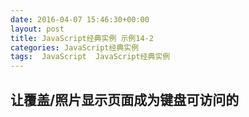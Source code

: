 ```yaml
---
date: 2016-04-07 15:46:30+00:00
layout: post
title: JavaScript经典实例 示例14-2
categories: JavaScript经典实例
tags:  JavaScript  JavaScript经典实例
---
```


让覆盖/照片显示页面成为键盘可访问的
----------------

<html>
    <head>
        <title>Overlay</title>
        <meta charset="utf-8" />
        <style type="text/css">
            img
            {
                padding: 5px;
                border-style: none;
            }
            
            .overlay
            {
                background-color: #000;
                opacity: .7;
                filter: alpha(opacity = 70);
                position: absolute;
                top: 0;
                left: 0;
                width: 100%;
                height: 100%;
                z-index: 10;
            }
            
            .overlayimg
            {
                position: absolute;
                z-index: 11;
                left: 50px;
                top: 50px;
            }
            
        </style>
        <script type="text/javascript">
            
            // 当点击链接/图像的时候，展开照片
            function imgClick() {
                var img = this.firstChild;
                
                expandPhoto(img.getAttribute('data-larger'));
                return false;
            }
            
            // 如果覆盖是打开的，并且按下ESC，关闭覆盖
            // 考虑到页面中的键盘事件
            function imgKeyDown(evnt) {
                evnt = (evnt) ? evnt : ((window.event) ? window.event : '');
                var keycode = (evnt.which) ? evnt.which : evnt.keyCode;
                
                if (document.getElementById('overlay')) {
                    if (keycode === 27) {
                        restore();
                    }
                    
                    return false;
                } else {
                    if (keycode === 13) {
                        var img = this.firstChild,
                            src = img.getAttribute('data-larger');
                        expandPhoto(src);
                        return false;
                    }
                    
                }
                
                return true;
            }
            
            // 创建覆盖，展开图片
            function expandPhoto(src) {
                
                // 创建覆盖元素
                var overlay = document.createElement('div'),
                
                // 添加图像
                    img = document.createElement('img');
                
                overlay.setAttribute('id', 'overlay');
                overlay.setAttribute('class', 'overlay');
                
                // IE7
                // overlay.id = 'overlay';
                // overlay.className = 'overlay';
                
                document.body.appendChild(overlay);
                img.src = src;
                img.setAttribute('id', 'img');
                
                // 设置tabindex以获取焦点
                img.setAttribute('tabindex', '-1');
                
                // 样式化图像
                img.setAttribute('class', 'overlayimg');
                
                // IE7
                // img.class = 'overlayimg';
                
                img.onclick = restore;
                img.onkeydown = imgKeyDown;
                document.body.appendChild(img);
                
                // 覆盖到覆盖中的图像
                img.focus();
            }
            
            // 将页面回复正常
            function  () {
                document.body.removeChild(document.getElementById('overlay'));
                document.body.removeChild(document.getElementById('img'));
            }
            
            window.onload = function() {
                var aimgs = document.getElementsByTagName('a');
                
                aimgs[0].focus();
                for (var i = 0; i < aimgs.length; i++) {
                    aimgs[i].onclick = imgClick;
                }
                
            }
           
        </script>
    </head>
    <body>
        <div id="outer">
            <p>Mouse click on image, or use kryboard to move to photo and hit ENTER to expand the photo. To close expanded photo, hit ESC or mouse click on image.</p>
            <img src="http://lovechina.xyz/assets/dragonfly2.thumbnail.jpg" data-larger="http://lovechina.xyz/assets/dragonfly2.jpg" alt="image of common dragonfly on bright green and pink flowers"/>
            <img src="http://lovechina.xyz/assets/dragonfly4.thumbnail.jpg" data-larger="http://lovechina.xyz/assets/dragonfly4.jpg" alt="Drak orange dragonfly on water lily"/>
            <img src="http://lovechina.xyz/assets/dragonfly6.thumbnail.jpg" data-larger="http://lovechina.xyz/assets/dragonfly6.jpg" alt="Drak orange dragonfly on purple water lily"/>
            <img src="http://lovechina.xyz/assets/dragonfly8.thumbnail.jpg" data-larger="http://lovechina.xyz/assets/dragonfly8.jpg" alt="Dragonfly on bright pink water lily"/>
        </div>
    </body>
</html>

源码如下：

``` javascript
<!DOCTYPE html>
<html>
    <head>
        <title>Overlay</title>
        <meta charset="utf-8" />
        <style type="text/css">
            img
            {
                padding: 5px;
                border-style: none;
            }
            
            .overlay
            {
                background-color: #000;
                opacity: .7;
                filter: alpha(opacity = 70);
                position: absolute;
                top: 0;
                left: 0;
                width: 100%;
                height: 100%;
                z-index: 10;
            }
            
            .overlayimg
            {
                position: absolute;
                z-index: 11;
                left: 50px;
                top: 50px;
            }
            
        </style>
        <script type="text/javascript">
            
            // 当点击链接/图像的时候，展开照片
            function imgClick() {
                var img = this.firstChild;
                
                expandPhoto(img.getAttribute('data-larger'));
                return false;
            }
            
            // 如果覆盖是打开的，并且按下ESC，关闭覆盖
            // 考虑到页面中的键盘事件
            function imgKeyDown(evnt) {
                evnt = (evnt) ? evnt : ((window.event) ? window.event : '');
                var keycode = (evnt.which) ? evnt.which : evnt.keyCode;
                
                if (document.getElementById('overlay')) {
                    if (keycode === 27) {
                        restore();
                    }
                    
                    return false;
                } else {
                    if (keycode === 13) {
                        var img = this.firstChild,
                            src = img.getAttribute('data-larger');
                        expandPhoto(src);
                        return false;
                    }
                    
                }
                
                return true;
            }
            
            // 创建覆盖，展开图片
            function expandPhoto(src) {
                
                // 创建覆盖元素
                var overlay = document.createElement('div'),
                
                // 添加图像
                    img = document.createElement('img');
                
                overlay.setAttribute('id', 'overlay');
                overlay.setAttribute('class', 'overlay');
                
                // IE7
                // overlay.id = 'overlay';
                // overlay.className = 'overlay';
                
                document.body.appendChild(overlay);
                img.src = src;
                img.setAttribute('id', 'img');
                
                // 设置tabindex以获取焦点
                img.setAttribute('tabindex', '-1');
                
                // 样式化图像
                img.setAttribute('class', 'overlayimg');
                
                // IE7
                // img.class = 'overlayimg';
                
                img.onclick = restore;
                img.onkeydown = imgKeyDown;
                document.body.appendChild(img);
                
                // 覆盖到覆盖中的图像
                img.focus();
            }
            
            // 将页面回复正常
            function  () {
                document.body.removeChild(document.getElementById('overlay'));
                document.body.removeChild(document.getElementById('img'));
            }
            
            window.onload = function() {
                var aimgs = document.getElementsByTagName('a');
                
                aimgs[0].focus();
                for (var i = 0; i < aimgs.length; i++) {
                    aimgs[i].onclick = imgClick;
                }
                
            }
           
        </script>
    </head>
    <body>
        <div id="outer">
            <p>Mouse click on image, or use kryboard to move to photo and hit ENTER to expand the photo. To close expanded photo, hit ESC or mouse click on image.</p>
            <img src="http://lovechina.xyz/assets/dragonfly2.thumbnail.jpg" data-larger="http://lovechina.xyz/assets/dragonfly2.jpg" alt="image of common dragonfly on bright green and pink flowers"/>
            <img src="http://lovechina.xyz/assets/dragonfly4.thumbnail.jpg" data-larger="http://lovechina.xyz/assets/dragonfly4.jpg" alt="Drak orange dragonfly on water lily"/>
            <img src="http://lovechina.xyz/assets/dragonfly6.thumbnail.jpg" data-larger="http://lovechina.xyz/assets/dragonfly6.jpg" alt="Drak orange dragonfly on purple water lily"/>
            <img src="http://lovechina.xyz/assets/dragonfly8.thumbnail.jpg" data-larger="http://lovechina.xyz/assets/dragonfly8.jpg" alt="Dragonfly on bright pink water lily"/>
        </div>
    </body>
</html>
``` 
